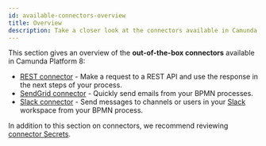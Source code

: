 ```yaml
---
id: available-connectors-overview
title: Overview
description: Take a closer look at the connectors available in Camunda Platform 8.
---
```


This section gives an overview of the **out-of-the-box connectors** available in Camunda Platform 8:

- [REST connector](rest.md) - Make a request to a REST API and use the response in the next steps of your process.
- [SendGrid connector](sendgrid.md) - Quickly send emails from your BPMN processes.
- [Slack connector](slack.md) - Send messages to channels or users in your [Slack](https://slack.com) workspace from your BPMN process.

In addition to this section on connectors, we recommend reviewing [connector Secrets](../../../console/manage-clusters/manage-secrets.md).
